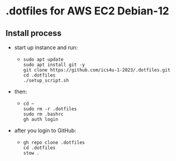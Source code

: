 # .dotfiles for AWS EC2 Debian-12

## Install process
- start up instance and run:
  - ```Shell
    sudo apt update
    sudo apt install git -y
    git clone https://github.com/ics4u-1-2023/.dotfiles.git
    cd .dotfiles
    ./setup_script.sh
    ```
- then:
  - ```Shell
    cd ~
    sudo rm -r .dotfiles
    sudo rm .bashrc
    gh auth login
    ```
- after you login to GitHub:
  - ```Shell
    gh repo clone .dotfiles
    cd .dotfiles
    stow .
  ```
